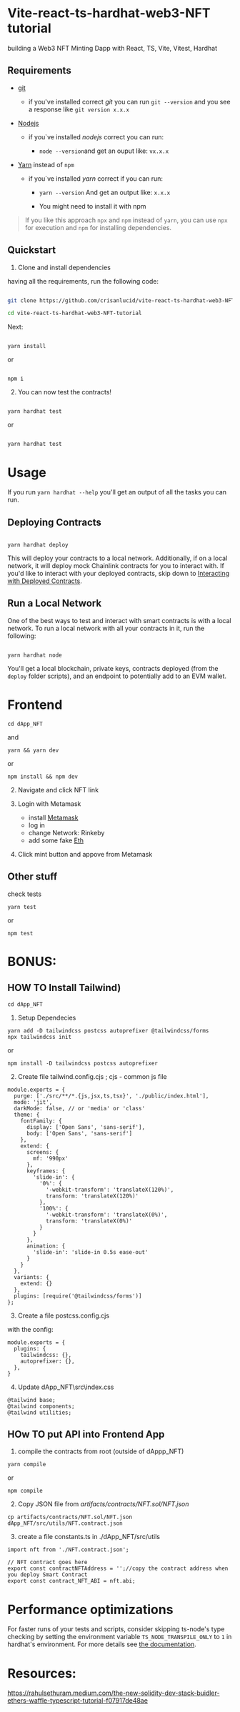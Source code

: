 # Vite-react-ts-hardhat-web3-NFT tutorial

<p>building a Web3 NFT Minting Dapp with React, TS, Vite, Vitest, Hardhat</p>

## Requirements

- [git](https://git-scm.com/book/en/v2/Getting-Started-Installing-Git)

  - if you've installed correct _git_ you can run `git --version` and you see a response like `git version x.x.x`

- [Nodejs](https://nodejs.org/en/)

  - if you`ve installed _nodejs_ correct you can run:

    - `node --version`and get an ouput like: `vx.x.x`

- [Yarn](https://classic.yarnpkg.com/lang/en/docs/install/) instead of `npm`

  - if you`ve installed _yarn_ correct if you can run:

    - `yarn --version` And get an output like: `x.x.x`

    - You might need to install it with npm

> If you like this approach `npx` and `npm` instead of `yarn`, you can use `npx` for execution and `npm` for installing dependencies.

## Quickstart

1. Clone and install dependencies

having all the requirements, run the following code:

```bash

git clone https://github.com/crisanlucid/vite-react-ts-hardhat-web3-NFT-tutorial/

cd vite-react-ts-hardhat-web3-NFT-tutorial

```

Next:

```

yarn install

```

or

```

npm i

```

2. You can now test the contracts!

```

yarn hardhat test
```

or

```

yarn hardhat test
```

# Usage

If you run `yarn hardhat --help` you'll get an output of all the tasks you can run.

## Deploying Contracts

```

yarn hardhat deploy

```

This will deploy your contracts to a local network. Additionally, if on a local network, it will deploy mock Chainlink contracts for you to interact with. If you'd like to interact with your deployed contracts, skip down to [Interacting with Deployed Contracts](#interacting-with-deployed-contracts).

## Run a Local Network

One of the best ways to test and interact with smart contracts is with a local network. To run a local network with all your contracts in it, run the following:

```

yarn hardhat node

```

You'll get a local blockchain, private keys, contracts deployed (from the `deploy` folder scripts), and an endpoint to potentially add to an EVM wallet.

# Frontend

```
cd dApp_NFT
```

and

```
yarn && yarn dev
```

or

```
npm install && npm dev
```

2. Navigate and click NFT link

3. Login with Metamask

   - install [Metamask](https://metamask.io/)
   - log in
   - change Network: Rinkeby
   - add some fake [Eth](https://faucets.chain.link/rinkeby)

4. Click mint button and appove from Metamask

## Other stuff

check tests

```
yarn test
```

or

```
npm test
```

# BONUS:

## HOW TO Install Tailwind)

```
cd dApp_NFT
```

1. Setup Dependecies

```
yarn add -D tailwindcss postcss autoprefixer @tailwindcss/forms
npx tailwindcss init
```

or

```
npm install -D tailwindcss postcss autoprefixer
```

2. Create file tailwind.config.cjs ; cjs - common js file

```
module.exports = {
  purge: ['./src/**/*.{js,jsx,ts,tsx}', './public/index.html'],
  mode: 'jit',
  darkMode: false, // or 'media' or 'class'
  theme: {
    fontFamily: {
      display: ['Open Sans', 'sans-serif'],
      body: ['Open Sans', 'sans-serif']
    },
    extend: {
      screens: {
        mf: '990px'
      },
      keyframes: {
        'slide-in': {
          '0%': {
            '-webkit-transform': 'translateX(120%)',
            transform: 'translateX(120%)'
          },
          '100%': {
            '-webkit-transform': 'translateX(0%)',
            transform: 'translateX(0%)'
          }
        }
      },
      animation: {
        'slide-in': 'slide-in 0.5s ease-out'
      }
    }
  },
  variants: {
    extend: {}
  },
  plugins: [require('@tailwindcss/forms')]
};

```

3. Create a file postcss.config.cjs

with the config:

```
module.exports = {
  plugins: {
    tailwindcss: {},
    autoprefixer: {},
  },
}

```

4. Update dApp_NFT\src\index.css

```
@tailwind base;
@tailwind components;
@tailwind utilities;

```

## HOw TO put API into Frontend App

1. compile the contracts from root (outside of dAppp_NFT)

```
yarn compile
```

or

```
npm compile
```

2. Copy JSON file from _artifacts/contracts/NFT.sol/NFT.json_

```
cp artifacts/contracts/NFT.sol/NFT.json dApp_NFT/src/utils/NFT.contract.json
```

3. create a file constants.ts in ./dApp_NFT/src/utils

```
import nft from './NFT.contract.json';

// NFT contract goes here
export const contractNFTAddress = '';//copy the contract address when you deploy Smart Contract
export const contract_NFT_ABI = nft.abi;

```

# Performance optimizations

For faster runs of your tests and scripts, consider skipping ts-node's type checking by setting the environment variable `TS_NODE_TRANSPILE_ONLY` to `1` in hardhat's environment. For more details see [the documentation](https://hardhat.org/guides/typescript.html#performance-optimizations).

# Resources:

https://rahulsethuram.medium.com/the-new-solidity-dev-stack-buidler-ethers-waffle-typescript-tutorial-f07917de48ae

```

```
